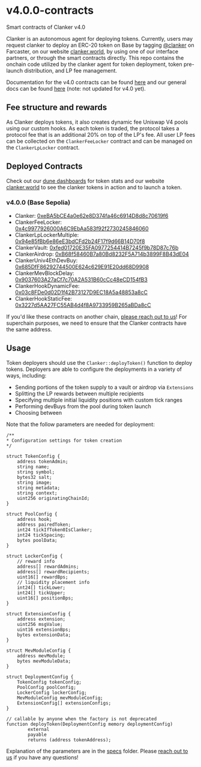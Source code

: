 # v4.0.0-contracts

Smart contracts of Clanker v4.0

Clanker is an autonomous agent for deploying tokens. Currently, users may request clanker to deploy an ERC-20 token on Base by tagging [@clanker](https://farcaster.xyz/clanker/casts-and-replies) on Farcaster, on our website [clanker.world](https://www.clanker.world/deploy), by using one of our interface partners, or through the smart contracts directly. This repo contains the onchain code utilized by the clanker agent for token deployment, token pre-launch distribution, and LP fee management.

Documentation for the v4.0 contracts can be found [here](specs/v4_0_0.md) and our general docs can be found [here](https://clanker.gitbook.io/clanker-documentation) (note: not updated for v4.0 yet).


## Fee structure and rewards
As Clanker deploys tokens, it also creates dynamic fee Uniswap V4 pools using our custom hooks. As each token is traded, the protocol takes a protocol fee that is an additional 20% on top of the LP's fee. All user LP fees can be collected on the `ClankerFeeLocker` contract and can be managed on the `ClankerLpLocker` contract.

## Deployed Contracts

Check out our [dune dashboards](https://dune.com/clanker_protection_team) for token stats and our website [clanker.world](https://clanker.world) to see the clanker tokens in action and to launch a token.

### v4.0.0 (Base Sepolia)
- Clanker: [0xeBA5bCE4a0e62e8D374fa46c6914D8d8c70619f6](https://sepolia.basescan.org/address/0xeBA5bCE4a0e62e8D374fa46c6914D8d8c70619f6)
- ClankerFeeLocker: [0x4c9977926000A6C9EbAa583f92f2730245846060](https://sepolia.basescan.org/address/0x4c9977926000A6C9EbAa583f92f2730245846060)
- ClankerLpLockerMultiple: [0x94e85fBb6e86eE3bdCFd2b24F17f9d66B14D70f8](https://sepolia.basescan.org/address/0x94e85fBb6e86eE3bdCFd2b24F17f9d66B14D70f8)
- ClankerVault: [0xfed01720E35FA0977254414B7245f9b78D87c76b](https://sepolia.basescan.org/address/0xfed01720E35FA0977254414B7245f9b78D87c76b)
- ClankerAirdrop: [0xB68f58460B7a80Bd8232F5A714b3899F8B43dE04](https://sepolia.basescan.org/address/0xB68f58460B7a80Bd8232F5A714b3899F8B43dE04)
- ClankerUniv4EthDevBuy: [0x685DfF86292744500E624c629E91E20dd68D9908](https://sepolia.basescan.org/address/0x685DfF86292744500E624c629E91E20dd68D9908)
- ClankerMevBlockDelay: [0x9037603A27aCf7c70A2A531B60cCc48eCD154fB3](https://sepolia.basescan.org/address/0x9037603A27aCf7c70A2A531B60cCc48eCD154fB3)
- ClankerHookDynamicFee: [0x03c8FDe0d02D1f42B73127D9EC18A5a48853a8cC](https://sepolia.basescan.org/address/0x03c8FDe0d02D1f42B73127D9EC18A5a48853a8cC)
- ClankerHookStaticFee: [0x3227d5AA27FC55AB4d4f8A9733959B265aBDa8cC](https://sepolia.basescan.org/address/0x3227d5AA27FC55AB4d4f8A9733959B265aBDa8cC)


If you'd like these contracts on another chain, [please reach out to us](https://clanker.gitbook.io/clanker-documentation/references/contact)! For superchain purposes, we need to ensure that the Clanker contracts have the same address.


## Usage

Token deployers should use the `Clanker::deployToken()` function to deploy tokens. Deployers are able to configure the deployments in a variety of ways, including:
- Sending portions of the token supply to a vault or airdrop via `Extensions`
- Splitting the LP rewards between multiple recipients
- Specifying multiple initial liquidity positions with custom tick ranges
- Performing devBuys from the pool during token launch
- Choosing between 



Note that the follow parameters are needed for deployment:
```solidity
/**
* Configuration settings for token creation
*/

struct TokenConfig {
    address tokenAdmin;
    string name;
    string symbol;
    bytes32 salt;
    string image;
    string metadata;
    string context;
    uint256 originatingChainId;
}

struct PoolConfig {
    address hook;
    address pairedToken;
    int24 tickIfToken0IsClanker;
    int24 tickSpacing;
    bytes poolData;
}

struct LockerConfig {
    // reward info
    address[] rewardAdmins;
    address[] rewardRecipients;
    uint16[] rewardBps;
    // liquidity placement info
    int24[] tickLower;
    int24[] tickUpper;
    uint16[] positionBps;
}

struct ExtensionConfig {
    address extension;
    uint256 msgValue;
    uint16 extensionBps;
    bytes extensionData;
}

struct MevModuleConfig {
    address mevModule;
    bytes mevModuleData;
}

struct DeploymentConfig {
    TokenConfig tokenConfig;
    PoolConfig poolConfig;
    LockerConfig lockerConfig;
    MevModuleConfig mevModuleConfig;
    ExtensionConfig[] extensionConfigs;
}

// callable by anyone when the factory is not deprecated
function deployToken(DeploymentConfig memory deploymentConfig)
        external
        payable
        returns (address tokenAddress);
```

Explanation of the parameters are in the [specs](specs/v4_0_0.md) folder. Please [reach out to us](https://clanker.gitbook.io/clanker-documentation/references/contact) if you have any questions! 